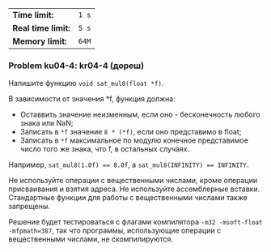 |                      |       |
|----------------------|-------|
| **Time limit:**      | `1 s` |
| **Real time limit:** | `5 s` |
| **Memory limit:**    | `64M` |


### Problem ku04-4: kr04-4 (дореш)

Напишите функцию `void sat_mul8(float *f)`.

В зависимости от значения *f, функция должна:

* Оставвить значение неизменным, если оно - бесконечность любого знака или NaN;
* Записать в `*f` значение `8 * (*f)`, если оно представимо в float;
* Записать в `*f` максимальное по модулю конечное представимое число того же знака, что f, в остальных случаях.

Например, `sat_mul8(1.0f) == 8.0f`, а `sat_mul8(INFINITY) == INFINITY`.

Не используйте операции с вещественными числами, кроме операции присваивания и взятия адреса. Не
используйте ассемблерные вставки. Стандартные функции для работы с вещественными числами также
запрещены.

Решение будет тестироваться с флагами компилятора `-m32 -msoft-float -mfpmath=387`, так что
программы, использующие операции с вещественными числами, не скомпилируются.

